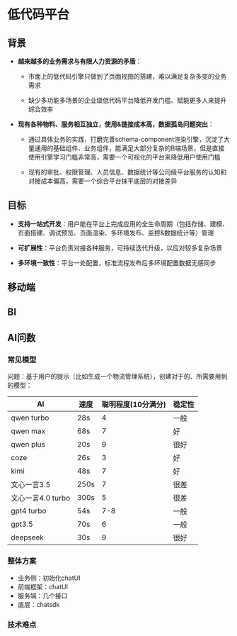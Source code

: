 # 低代码平台

## 背景

- **越来越多的业务需求与有限人力资源的矛盾**：
  
  - 市面上的低代码引擎只做到了页面视图的搭建，难以满足复杂多变的业务需求
  
  - 缺少多功能多场景的企业级低代码平台降低开发门槛、赋能更多人来提升综合效率

- **现有各种物料、服务相互独立，使用&链接成本高，数据孤岛问题突出**：
  
  - 通过具体业务的实践，打磨完善schema-component渲染引擎，沉淀了大量通用的基础组件、业务组件，能满足大部分复杂的B端场景，但是直接使用引擎学习门槛非常高，需要一个可视化的平台来降低用户使用门槛
  
  - 现有的审批、权限管理、人员信息、数据统计等公司级平台服务的认知和对接成本偏高，需要一个综合平台抹平底层的对接差异

## 目标

- **支持一站式开发**：用户能在平台上完成应用的全生命周期（包括存储、建模、页面搭建、调试预览、页面渲染、多环境发布、监控&数据统计等）管理

- **可扩展性**：平台负责对接各种服务，可持续迭代升级，以应对较多复杂场景

- **多环境一致性**：平台一处配置，标准流程发布后多环境配置数据无感同步



## 移动端



## BI



## AI问数

### 常见模型

问题：基于用户的提示（比如生成一个物流管理系统），创建对于的、所需要用到的模型：

| AI            | 速度   | 聪明程度(10分满分) | 稳定性 |
| ------------- | ---- | ----------- | --- |
| qwen turbo    | 28s  | 4           | 一般  |
| qwen max      | 68s  | 7           | 好   |
| qwen plus     | 20s  | 9           | 很好  |
| coze          | 26s  | 3           | 好   |
| kimi          | 48s  | 7           | 好   |
| 文心一言3.5       | 250s | 7           | 很差  |
| 文心一言4.0 turbo | 300s | 5           | 很差  |
| gpt4 turbo    | 54s  | 7-8         | 一般  |
| gpt3.5        | 70s  | 6           | 一般  |
| deepseek      | 30s  | 9           | 很好  |

### 整体方案

- 业务侧：初始化chatUI
- 前端框架：chatUI
- 服务端：几个接口
- 底层：chatsdk

### 技术难点